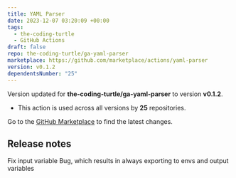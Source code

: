 ```yaml
---
title: YAML Parser
date: 2023-12-07 03:20:09 +00:00
tags:
  - the-coding-turtle
  - GitHub Actions
draft: false
repo: the-coding-turtle/ga-yaml-parser
marketplace: https://github.com/marketplace/actions/yaml-parser
version: v0.1.2
dependentsNumber: "25"
---
```



Version updated for **the-coding-turtle/ga-yaml-parser** to version **v0.1.2**.
- This action is used across all versions by **25** repositories.

Go to the [GitHub Marketplace](https://github.com/marketplace/actions/yaml-parser) to find the latest changes.

## Release notes

Fix input variable Bug, which results in always exporting to envs and output variables
